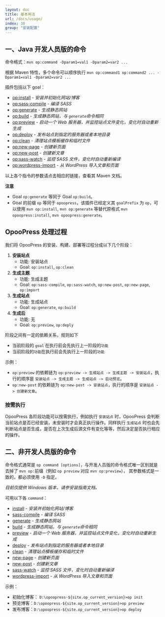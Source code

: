 ```yaml
---
layout: doc
title: 基本用法
url: /docs/usage/
index: 30
group: "安装配置"
---
```


## 一、Java 开发人员版的命令
 
命令格式：`mvn op:command -Dparam1=val1 -Dparam2=var2 ...`

根据 Maven 特性，多个命令可以顺序执行 `mvn op:command1 op:command2 ... -Dparam1=val1 -Dparam2=var2 ...`

插件包括以下 goal：

- [op:install](/maven-site/opoopress-maven-plugin/install-mojo.html) - *安装并初始化网站/博客*
- [op:sass-compile](/maven-site/opoopress-maven-plugin/sass-compile-mojo.html) - *编译 SASS*
- [op:generate](/maven-site/opoopress-maven-plugin/generate-mojo.html) - *生成静态网站*
- [op:build](/maven-site/opoopress-maven-plugin/build-mojo.html) - *生成静态网站，与 `generate`命令相同*
- [op:preview](/maven-site/opoopress-maven-plugin/preview-mojo.html) - *启动一个 Web 服务器，并监控站点文件变化，变化时自动重新生成*
- [op:deploy](/maven-site/opoopress-maven-plugin/deploy-mojo.html) - *发布站点到指定的服务器或者本地目录*
- [op:clean](/maven-site/opoopress-maven-plugin/clean-mojo.html) - *清理站点模板缓存和临时文件*
- [op:new-page](/maven-site/opoopress-maven-plugin/new-page-mojo.html) - *创建新页面*
- [op:new-post](/maven-site/opoopress-maven-plugin/new-post-mojo.html) - *创建新文章*
- [op:sass-watch](/maven-site/opoopress-maven-plugin/sass-watch-mojo.html) - *监控 SASS 文件，变化时自动重新编译*
- [op:wordpress-import](/maven-site/opoopress-maven-plugin/wordpress-import-mojo.html) - *从 WordPress 导入文章和页面*

以上各个指令的参数请点击相应的链接，查看其 Maven 文档。


**注意** 
- Goal `op:generate` 等同于 Goal `op:build`。
- Goal 的前缀 `op` 等同于 `opoopress`，该插件已经定义其 `goalPrefix` 为 `op`，可以使用 `mvn op:install`, `mvn op:generate` 等替代原格式 `mvn opoopress:install`, `mvn opoopress:generate`。


## OpooPress 处理过程

我们将 OpooPress 的安装、构建、部署等过程分成以下几个阶段：

1. **安装站点**  
	- 功能: 安装站点
	- Goal: `op:install`, `op:clean`
2. **生成主题**
	- 功能: 生成主题
	- Goal: `op:sass-compile`, `op:sass-watch`, `op:new-post`, `op:new-page`, `op:import`
3. **生成站点**
	- 功能: 生成站点
	- Goal: `op:generate`, `op:build`
4. **生成后**
	- 功能: 无
	- Goal: `op:preview`, `op:deply`

阶段之间有一定的依赖关系，规则如下
- 当前阶段的 `goal` 在执行前会先执行上一阶段的`功能`
- 当前阶段的`功能`在执行前会先执行上一阶段的`功能`

示例：
- `op:preview` 的依赖链为 `op:preview -> 生成站点 -> 生成主题 -> 安装站点`，执行的顺序是 `安装站点 -> 生成主题 -> 生成站点 -> 启动预览`。
- `op:new-post` 的依赖链为 `op:new-post -> 安装站点`，执行的顺序是 `安装站点 -> 创建新文章`。


<div class='note'>
 <h3>按需执行</h3>
  <p>OpooPress 各阶段功能可以按需执行，例如执行 <code>安装站点</code> 时，OpooPress 会判断当前站点是否已经安装，未安装时才会真正执行操作。同样执行 <code>生成站点</code> 时也会先判断站点是否生成，是否在上次生成后源文件有变化等等，然后决定是否执行相应的操作。</p>
</div>



<h2 id="commands-for-non-developer"> 二、非开发人员版的命令</h2>

命令格式通常是 `op command [options]`，与开发人员版的命令格式唯一区别就是去掉了 `mvn op:`前缀（例如 `op preview` 对应 `mvn op:preview`），
其参数格式是一致的，都必须使用 `-D` 指定。

*目前仅提供 Windows 版本，请参安装指南文档。*

可用以下各 `command`：

- [install](/maven-site/opoopress-maven-plugin/install-mojo.html) - *安装并初始化网站/博客*
- [sass-compile](/maven-site/opoopress-maven-plugin/sass-compile-mojo.html) - *编译 SASS*
- [generate](/maven-site/opoopress-maven-plugin/generate-mojo.html) - *生成静态网站*
- [build](/maven-site/opoopress-maven-plugin/build-mojo.html) - *生成静态网站，与 `generate`命令相同*
- [preview](/maven-site/opoopress-maven-plugin/preview-mojo.html) - *启动一个 Web 服务器，并监控站点文件变化，变化时自动重新生成*
- [deploy](/maven-site/opoopress-maven-plugin/deploy-mojo.html) - *发布站点到指定的服务器或者本地目录*
- [clean](/maven-site/opoopress-maven-plugin/clean-mojo.html) - *清理站点模板缓存和临时文件*
- [new-page](/maven-site/opoopress-maven-plugin/new-page-mojo.html) - *创建新页面*
- [new-post](/maven-site/opoopress-maven-plugin/new-post-mojo.html) - *创建新文章*
- [sass-watch](/maven-site/opoopress-maven-plugin/sass-watch-mojo.html) - *监控 SASS 文件，变化时自动重新编译*
- [wordpress-import](/maven-site/opoopress-maven-plugin/wordpress-import-mojo.html) - *从 WordPress 导入文章和页面*
   
示例：

- 初始化博客： `D:\opoopress-${site.op_current_version}>op init`
- 预览博客：`D:\opoopress-${site.op_current_version}>op preview`
- 发布博客：`D:\opoopress-${site.op_current_version}>op deploy`

